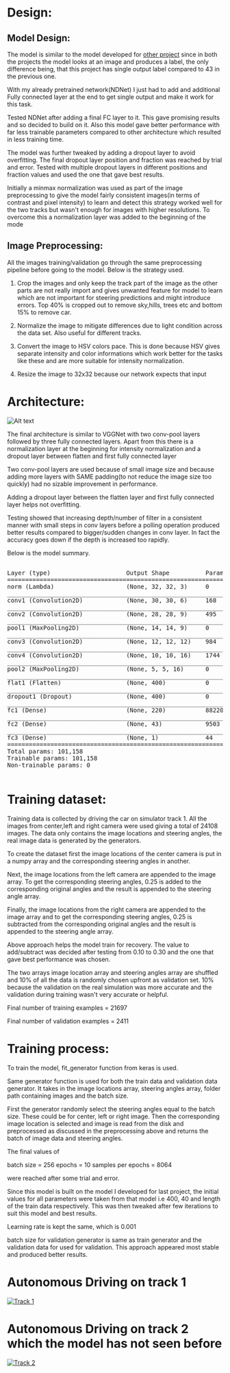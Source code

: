 
# Design:


## Model Design:

The model is similar to the model developed for <a href="https://github.com/neerajdixit/Traffic-Sign-classifier-with-Deep-Learning">other project</a> since in both the projects the model looks at an image and produces a label, the only difference being, that this project has single output label compared to 43 in the previous one.

With my already pretrained network(NDNet) I just had to add and additional Fully connected layer at the end to get single output and make it work for this task.

Tested NDNet after adding a final FC layer to it. This gave promising results and so decided to build on it. Also this model gave better performance with far less trainable parameters compared to other architecture which resulted in less training time.

The model was further tweaked by adding a dropout layer to avoid overfitting. The final dropout layer position and fraction was reached by trial and error. Tested with multiple dropout layers in different positions and fraction values and used the one that gave best results.

Initially a minmax normalization was used as part of the image preprocessing to give the model fairly consistent images(in terms of contrast and pixel intensity) to learn and detect this strategy worked well for the two tracks but wasn't enough for images with higher resolutions. To overcome this a normalization layer was added to the beginning of the mode


## Image Preprocessing:

All the images training/validation go through the same preprocessing pipeline before going to the model. Below is the strategy used.

1. Crop the images and only keep the track part of the image as the other parts are not really import and gives unwanted feature for model to learn which are not important for steering predictions and might introduce errors. Top 40% is cropped out to remove sky,hills, trees etc and bottom 15% to remove car.

2. Normalize the image to mitigate differences due to light condition across the data set. Also useful for different tracks.

3. Convert the image to HSV colors pace. This is done because HSV gives separate intensity and color informations which work better for the tasks like these and are more suitable for intensity normalization.

4. Resize the image to 32x32 because our network expects that input

# Architecture:

![Alt text](model.jpg?raw=true "Architecture")


The final architecture is similar to VGGNet with two conv-pool layers followed by three fully connected layers. Apart from this there is a normalization layer at the beginning for intensity normalization and a dropout layer between flatten and first fully connected layer

Two conv-pool layers are used because of small image size and because adding more layers with SAME padding(to not reduce the image size too quickly) had no sizable improvement in performance.

Adding a dropout layer between the flatten layer and first fully connected layer helps not overfitting.

Testing showed that increasing depth/number of filter in a consistent manner with small steps in conv layers before a polling operation produced better results compared to bigger/sudden changes in conv layer. In fact the accuracy goes down if the depth is increased too rapidly.

Below is the model summary.

<pre>

Layer (type)                     Output Shape          Param #     Connected to                     
====================================================================================================
norm (Lambda)                    (None, 32, 32, 3)     0           lambda_input_1[0][0]             
____________________________________________________________________________________________________
conv1 (Convolution2D)            (None, 30, 30, 6)     168         norm[0][0]                       
____________________________________________________________________________________________________
conv2 (Convolution2D)            (None, 28, 28, 9)     495         conv1[0][0]                      
____________________________________________________________________________________________________
pool1 (MaxPooling2D)             (None, 14, 14, 9)     0           conv2[0][0]                      
____________________________________________________________________________________________________
conv3 (Convolution2D)            (None, 12, 12, 12)    984         pool1[0][0]                      
____________________________________________________________________________________________________
conv4 (Convolution2D)            (None, 10, 10, 16)    1744        conv3[0][0]                      
____________________________________________________________________________________________________
pool2 (MaxPooling2D)             (None, 5, 5, 16)      0           conv4[0][0]                      
____________________________________________________________________________________________________
flat1 (Flatten)                  (None, 400)           0           pool2[0][0]                      
____________________________________________________________________________________________________
dropout1 (Dropout)               (None, 400)           0           flat1[0][0]                      
____________________________________________________________________________________________________
fc1 (Dense)                      (None, 220)           88220       dropout1[0][0]                   
____________________________________________________________________________________________________
fc2 (Dense)                      (None, 43)            9503        fc1[0][0]                        
____________________________________________________________________________________________________
fc3 (Dense)                      (None, 1)             44          fc2[0][0]                        
====================================================================================================
Total params: 101,158
Trainable params: 101,158
Non-trainable params: 0
____________________________________________________________________________________________________
</pre>

# Training dataset:


Training data is collected by driving the car on simulator track 1. All the images from center,left and right camera were used giving a total of 24108 images. The data only contains the image locations and steering angles, the real image data is generated by the generators. 

To create the dataset first the image locations of the center camera is put in a numpy array and the corresponding steering angles in another.

Next, the image locations from the left camera are appended to the image array. To get the corresponding steering angles, 0.25 is added to the corresponding original angles and the result is appended to the steering angle array.

Finally, the image locations from the right camera are appended to the image array and to get the corresponding steering angles, 0.25 is subtracted from the corresponding original angles and the result is appended to the steering angle array.

Above approach helps the model train for recovery. The value to add/subtract was decided after testing from 0.10 to 0.30 and the one that gave best performance was chosen.

The two arrays image location array and steering angles array are shuffled and 10% of all the data is randomly chosen upfront as validation set. 10% because the validation on the real simulation was more accurate and the validation during training wasn't very accurate or helpful.

Final number of training examples = 21697

Final number of validation examples = 2411

# Training process:


To train the model, fit_generator function from keras is used.

Same generator function is used for both the train data and validation data generator. It takes in the image locations array, steering angles array, folder path containing images and the batch size.

First the generator randomly select the steering angles equal to the batch size. These could be for center, left or right image. Then the corresponding image location is selected and image is read from the disk and preprocessed as discussed in the preprocessing above and returns the batch of image data and steering angles.

The final values of

batch size = 256
epochs = 10
samples per epochs = 8064

were reached after some trial and error.

Since this model is built on the model I developed for last project, the initial values for all parameters were taken from that model i.e 400, 40 and length of the train data respectively. This was then tweaked after few iterations to suit this model and best results.

Learning rate is kept the same, which is 0.001

batch size for validation generator is same as train generator and the validation data for used for validation. This approach appeared most stable and produced better results.


# Autonomous Driving on track 1

[![Track 1](track1.png)](https://www.youtube.com/watch?v=cQ0QPXnL98k)

# Autonomous Driving on track 2 which the model has not seen before

[![Track 2](track2.png)](https://youtu.be/53cwg-e1zkg)
